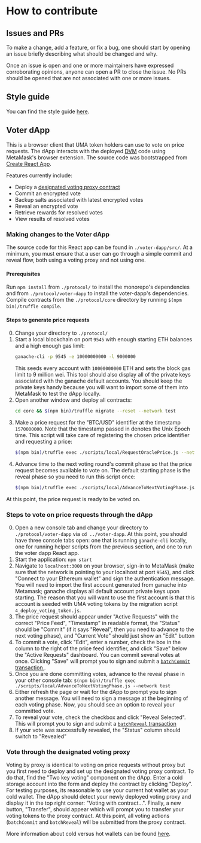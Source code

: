 # How to contribute

## Issues and PRs

To make a change, add a feature, or fix a bug, one should start by opening an issue briefly describing what should be changed and why.

Once an issue is open and one or more maintainers have expressed corroborating opinions, anyone can open a PR to close the issue. No PRs should be opened that are not associated with one or more issues.

## Style guide

You can find the style guide [here](./STYLE.md).

## Voter dApp

This is a browser client that UMA token holders can use to vote on price requests. The dApp interacts with the deployed [DVM](https://docs.umaproject.org/uma/oracle/technical_architecture.html) code using MetaMask's browser extension. The source code was bootstrapped from [Create React App](https://github.com/facebook/create-react-app).

Features currently include:

- Deploy a [designated voting proxy contract](https://docs.umaproject.org/uma/oracle/voting_with_UMA_2-key_contract.html)
- Commit an encrypted vote
- Backup salts associated with latest encrypted votes
- Reveal an encrypted vote
- Retrieve rewards for resolved votes
- View results of resolved votes

### Making changes to the Voter dApp

The source code for this React app can be found in `./voter-dapp/src/`. At a minimum, you must ensure that a user can go through a simple commit and reveal flow, both using a voting proxy and not using one.

#### Prerequisites

Run `npm install` from `./protocol/` to install the monorepo's dependencies and from `./protocol/voter-dapp` to install the voter-dapp's dependencies. Compile contracts from the `./protocol/core` directory by running `$(npm bin)/truffle compile`.

#### Steps to generate price requests

0. Change your directory to `./protocol/`
1. Start a local blockchain on port `9545` with enough starting ETH balances and a high enough gas limit:
   ```bash
   ganache-cli -p 9545 -e 10000000000 -l 9000000
   ```
   This seeds every account with `10000000000` ETH and sets the block gas limit to 9 million wei. This tool should also
   display all of the private keys associated with the ganache default accounts. You should keep the private keys handy
   because you will want to import some of them into MetaMask to test the dApp locally.
1. Open another window and deploy all contracts:
   ```bash
   cd core && $(npm bin)/truffle migrate --reset --network test
   ```
1. Make a price request for the "BTC/USD" identifier at the timestamp `1570000000`. Note that the timestamp passed in denotes the Unix Epoch time. This script will take care of registering the chosen price identifier and requesting a price:
   ```bash
   $(npm bin)/truffle exec ./scripts/local/RequestOraclePrice.js --network test --identifier BTC/USD --time 1570000000
   ```
1. Advance time to the next voting round's commit phase so that the price request becomes available to vote on. The default starting phase is the reveal phase so you need to run this script once:
   ```bash
   $(npm bin)/truffle exec ./scripts/local/AdvanceToNextVotingPhase.js --network test
   ```

At this point, the price request is ready to be voted on.

### Steps to vote on price requests through the dApp

0. Open a new console tab and change your directory to `./protocol/voter-dapp` via `cd ../voter-dapp`. At this point, you should have three console tabs open: one that is running `ganache-cli` locally, one for running helper scripts from the previous section, and one to run the voter dapp React app.
1. Start the application: `npm start`
1. Navigate to `localhost:3000` on your browser, sign-in to MetaMask (make sure that the network is pointing to your localhost at port `9545`), and click "Connect to your Ethereum wallet" and sign the authentication message. You will need to import the first account generated from ganache into Metamask; ganache displays all default account private keys upon starting. The reason that you will want to use the first account is that this account is seeded with UMA voting tokens by the migration script `4_deploy_voting_token.js`.
1. The price request should appear under "Active Requests" with the correct "Price Feed", "Timestamp" in readable format, the "Status" should be "Commit" (if it says "Reveal", then you need to advance to the next voting phase), and "Current Vote" should just show an "Edit" button
1. To commit a vote, click "Edit", enter a number, check the box in the column to the right of the price feed identifier, and click "Save" below the "Active Requests" dashboard. You can commit several votes at once. Clicking "Save" will prompt you to sign and submit a [`batchCommit` transaction ](https://docs.umaproject.org/uma/contracts/VotingInterface.html#VotingInterface-batchCommit-struct-VotingInterface-Commitment---).
1. Once you are done committing votes, advance to the reveal phase in your other console tab: `$(npm bin)/truffle exec ./scripts/local/AdvanceToNextVotingPhase.js --network test`
1. Either refresh the page or wait for the dApp to prompt you to sign another message. You will need to sign a message at the beginning of each voting phase. Now, you should see an option to reveal your committed vote.
1. To reveal your vote, check the checkbox and click "Reveal Selected". This will prompt you to sign and submit a [`batchReveal` transaction](https://docs.umaproject.org/uma/contracts/VotingInterface.html#VotingInterface-batchReveal-struct-VotingInterface-Reveal---)
1. If your vote was successfully revealed, the "Status" column should switch to "Revealed"

### Vote through the designated voting proxy

Voting by proxy is identical to voting on price requests without proxy but you first need to deploy and set up the designated voting proxy contract. To do that, find the "Two key voting" component on the dApp. Enter a cold storage account into the form and deploy the contract by clicking "Deploy". For testing purposes, its reasonable to use your current hot wallet as your cold wallet. The dApp should detect your newly deployed voting proxy and display it in the top right corner: "Voting with contract...". Finally, a new button, "Transfer", should appear which will prompt you to transfer your voting tokens to the proxy contract. At this point, all voting actions (`batchCommit` and `batchReveal`) will be submitted from the proxy contract.

More information about cold versus hot wallets can be found [here](https://docs.umaproject.org/uma/oracle/voting_with_UMA_2-key_contract.html).
